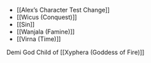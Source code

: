 
* [[Alex’s Character Test Change]]
* [[Wicus (Conquest)]]
* [[Sin]]
* [[Wanjala (Famine)]]
* [[Virna (Time)]]


Demi God Child of [[Xyphera (Goddess of Fire)]]
